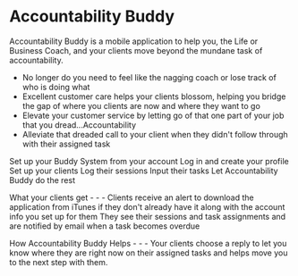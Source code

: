 # Accountability Buddy

Accountability Buddy is a mobile application to help you, the Life or Business Coach, and your clients move beyond the mundane task of accountability.

* No longer do you need to feel like the nagging coach or lose track of who is doing what
* Excellent customer care helps your clients blossom, helping you bridge the gap of where you clients are now and where they want to go
* Elevate your customer service by letting go of that one part of your job that you dread...Accountability
* Alleviate that dreaded call to your client when they didn't follow through with their assigned task

Set up your Buddy System from your account
Log in and create your profile
Set up your clients
Log their sessions
Input their tasks 
Let Accountability Buddy do the rest

What your clients get - - -
Clients receive an alert to download the application from iTunes if they don't already have it along with the account info you set up for them
They see their sessions and task assignments and are notified by email when a task becomes overdue

How Accountability Buddy Helps - - -
Your clients choose a reply to let you know where they are right now on their assigned tasks and helps move you to the next step with them.
